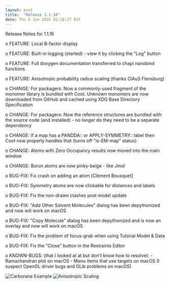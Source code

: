 ```yaml
---
layout: post
title:  "Release 1.1.16"
date: Thu 5 Jun 2025 02:18:27 BST
---
```


  Release Notes for 1.1.16

 o FEATURE: Local B-factor display

 o FEATURE: Built-in logging (started) - view it by clicking the "Log" button

 o FEATURE: Full doxygen documentation transferred to chapi nanobind functions

 o FEATURE: Anisotropic probability radius scaling (thanks ClAuS Flensburg)

 o CHANGE:  For packagers: Now a commonly-used fragment of the monomer library
            is bundled with Coot. Unknown monomers are now downloaded from GitHub
            and cached using XDG Base Directory Specification

 o CHANGE:  For packagers: Now the reference structures are bundled
            with the source code (and installed) - no longer do they need
            to be a separate dependency

 o CHANGE:  If a map has a PANDDA:: or APPLY-SYMMETRY:: label then Coot now
            properly handles that (turns off "is-EM-map" status)

 o CHANGE:  Atoms with Zero Occupancy results now moved into the
            main window

 o CHANGE:  Boron atoms are now pinky-beige - like Jmol

 o BUG-FIX: Fix crash on adding an atom [Clément Bousquet]

 o BUG-FIX: Symmetry atoms are now clickable for distances and labels

 o BUG-FIX: Fix the non-drawn clashes post model update

 o BUG-FIX: "Add Other Solvent Molecules" dialog has been depythonized
            and now will work on macOS

 o BUG-FIX: "Copy Molecule" dialog has been depythonized and is now an
            overlay and now will work on macOS

 o BUG-FIX: Fix the problem of focus-grab when using Tutorial Model & Data

 o BUG-FIX: Fix the "Close" button in the Restraints Editor

 o KNOWN-BUGS: (that I looked at at but don't know how to resolve):
      - Ramachandran plot on macOS
      - Menu items that use targets on macOS
      (I suspect OpenGL driver bugs and GLib problems on macOS)


![Carborane Example]({{"../../../images/carborane-example.png"}})
![Anisotropic Scaling]({{"../../../images/anisotropic-scaling.png"}})

